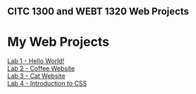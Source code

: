 ## CITC 1300 and WEBT 1320 Web Projects

<h1>My Web Projects</h1>
<a href="Lab 1/index.html"> Lab 1 - Hello World!</a><br>
<a href="Lab 2/index.html"> Lab 2 - Coffee Website</a><br>
<a href="Lab 3/index.html"> Lab 3 - Cat Website</a><br>
<a href="Lab 4/index.html"> Lab 4 - Introduction to CSS</a>